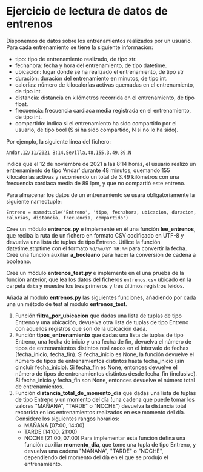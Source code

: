 # Ejercicio de lectura de datos de entrenos

Disponemos de datos sobre los entrenamientos realizados por un usuario. Para cada entrenamiento se tiene 
la siguiente información: 
* tipo: tipo de entrenamiento realizado, de tipo str. 
* fechahora: fecha y hora del entrenamiento, de tipo datetime. 
* ubicación: lugar donde se ha realizado el entrenamiento, de tipo str 
* duración: duración del entrenamiento en minutos, de tipo int. 
* calorías: número de kilocalorías activas quemadas en el entrenamiento, de tipo int. 
* distancia: distancia en kilómetros recorrida en el entrenamiento, de tipo float. 
* frecuencia: frecuencia cardiaca media registrada en el entrenamiento, de tipo int. 
* compartido: indica si el entrenamiento ha sido compartido por el usuario, de tipo bool (S si ha sido 
compartido, N si no lo ha sido). 

Por ejemplo, la siguiente línea del fichero: 

```Andar,12/11/2021 8:14,Sevilla,48,155,3.49,89,N```

indica que el 12 de noviembre de 2021 a las 8:14 horas, el usuario realizó un entrenamiento de tipo ‘Andar’
durante 48 minutos, quemando 155 kilocalorías activas y recorriendo un total de 3.49 kilómetros con una
frecuencia cardiaca media de 89 lpm, y que no compartió este entreno.

Para almacenar los datos de un entrenamiento se usará obligatoriamente la siguiente namedtuple:

```Entreno = namedtuple('Entreno', 'tipo, fechahora, ubicacion, duracion, calorias, distancia, frecuencia, compartido')```

Cree un módulo **entrenos.py** e implemente en él una función **lee_entrenos**, que reciba la ruta de un fichero en formato CSV codificado en UTF-8 y devuelva una lista de tuplas de tipo Entreno. Utilice la función datetime.strptime con el formato ```%d/%m/%Y %H:%M``` para convertir la fecha. Cree una función auxiliar **a_booleano** para hacer la conversión de cadena a booleano.

Cree un módulo **entrenos_test.py** e implemente en él una prueba de la función anterior, que lea los datos del ficheros ```entrenos.csv``` ubicado en la carpeta ```data``` y muestre los tres primeros y tres últimos registros leídos. 

Añada al módulo **entrenos.py** las siguientes funciones, añadiendo por cada una un método de test al módulo **entrenos_test**.

1. Función **filtra_por_ubicacion** que dadas una lista de tuplas de tipo Entreno y una ubicación, 
devuelva otra lista de tuplas de tipo Entreno con aquellos registros que son de la ubicación dada.
2. Función **tipos_entrenamiento** que dadas una lista de tuplas de tipo Entreno, una fecha de inicio y una fecha de fin, devuelva el número de tipos de entrenamientos distintos realizados  en el intervalo de fechas [fecha_inicio, fecha_fin). Si fecha_inicio es None, la función devuelve el número de tipos de entrenamientos distintos hasta fecha_inicio (sin cincluir fecha_inicio). Si fecha_fin es None, entonces devuelve el número de tipos de entrenamientos distintos desde fecha_fin (inclusive). Si fecha_inicio y fecha_fin son None, entonces devuelve el número total de entrenamientos.
3. Función **distancia_total_de_momento_dia** que dadas una lista de tuplas de tipo Entreno y un momento del día (una cadena que puede tomar los valores "MAÑANA", "TARDE" o "NOCHE") devuelva la distancia total recorrida en los entrenamientos realizados en ese momento del día. Considere los siguientes rangos horarios:
    * MAÑANA [07:00, 14:00) 
    * TARDE [14:00, 21:00) 
    * NOCHE [21:00, 07:00)
   Para implementar esta función defina una función auxiliar **momento_dia**, que tome una tupla de tipo Entreno, y devuelva una cadena "MAÑANA", "TARDE" o "NOCHE", dependiendo del momento del día en el que se produjo el entrenamiento.
